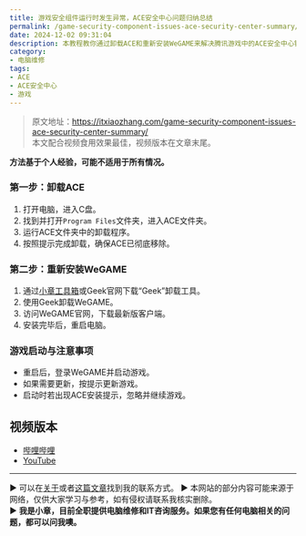 ```yaml
---
title: 游戏安全组件运行时发生异常，ACE安全中心问题归纳总结
permalink: /game-security-component-issues-ace-security-center-summary/
date: 2024-12-02 09:31:04
description: 本教程教你通过卸载ACE和重新安装WeGAME来解决腾讯游戏中的ACE安全中心错误，步骤简单易懂，适合普通用户操作。
category:
- 电脑维修
tags:
- ACE
- ACE安全中心
- 游戏
---
```


> 原文地址：<https://itxiaozhang.com/game-security-component-issues-ace-security-center-summary/>  
> 本文配合视频食用效果最佳，视频版本在文章末尾。

**方法基于个人经验，可能不适用于所有情况。**

### 第一步：卸载ACE

1. 打开电脑，进入C盘。
2. 找到并打开`Program Files`文件夹，进入ACE文件夹。
3. 运行ACE文件夹中的卸载程序。
4. 按照提示完成卸载，确保ACE已彻底移除。

### 第二步：重新安装WeGAME

1. 通过[小章工具箱](https://fixpc.cc/)或Geek官网下载“Geek”卸载工具。
2. 使用Geek卸载WeGAME。
3. 访问WeGAME官网，下载最新版客户端。
4. 安装完毕后，重启电脑。

### 游戏启动与注意事项

- 重启后，登录WeGAME并启动游戏。
- 如果需要更新，按提示更新游戏。
- 启动时若出现ACE安装提示，忽略并继续游戏。

## 视频版本

- [哔哩哔哩](https://www.bilibili.com/video/BV1iiz4YrEqY/)
- [YouTube](https://youtu.be/fTRr9XGZQPo)

---
▶ 可以在[关于](https://itxiaozhang.com/about/)或者[这篇文章](https://itxiaozhang.com/about-computer-repair-services-with-me/)找到我的联系方式。
▶ 本网站的部分内容可能来源于网络，仅供大家学习与参考，如有侵权请联系我核实删除。  
▶ **我是小章，目前全职提供电脑维修和IT咨询服务。如果您有任何电脑相关的问题，都可以问我噢。**  
